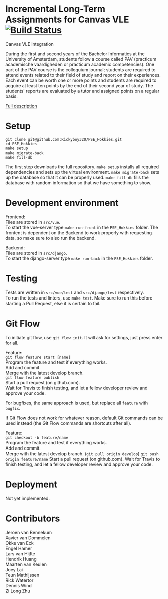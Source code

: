 # Incremental Long-Term Assignments for Canvas VLE [![Build Status](https://travis-ci.com/Rickyboy320/PSE_Hokkies.svg?token=r1oSN27zZYdQJnbijrgR&branch=develop)](https://travis-ci.com/Rickyboy320/PSE_Hokkies)
Canvas VLE integration

During the first and second years of the Bachelor Informatics at the University of Amsterdam, students follow a course called PAV (practicum academische vaardigheden or practicum academic competencies). One part of the PAV course is the colloquium journal; students are required to attend events related to their field of study and report on their experiences. Each event can be worth one or more points and students are required to acquire at least ten points by the end of their second year of study. The students' reports are evaluated by a tutor and assigned points on a regular basis.

[Full description](https://www.overleaf.com/read/hxzqgqqmzvwc)

# Setup
```
git clone git@github.com:Rickyboy320/PSE_Hokkies.git
cd PSE_Hokkies
make setup
make migrate-back
make fill-db
```
The first step downloads the full repository.
`make setup` installs all required dependencies and sets up the virtual environment.
`make migrate-back` sets up the database so that it can be properly used.
`make fill-db` fills the database with random information so that we have something to show.

# Development environment
Frontend:  
Files are stored in `src/vue`.  
To start the vue-server type `make run-front` in the `PSE_Hokkies` folder.
The frontent is dependent on the Backend to work properly with requesting data, so make sure to also run the backend.

Backend:  
Files are stored in `src/django`.  
To start the django-server type `make run-back` in the `PSE_Hokkies` folder.  

# Testing
Tests are written in `src/vue/test` and `src/django/test` respectively.  
To run the tests and linters, use `make test`. Make sure to run this before starting a Pull Request, else it is certain to fail.

# Git Flow
To initiate git flow, use `git flow init`. It will ask for settings, just press enter for all.

Feature:  
`git flow feature start [name]`  
Program the feature and test if everything works.  
Add and commit.  
Merge with the latest develop branch.  
`git flow feature publish`  
Start a pull request (on github.com).  
Wait for Travis to finish testing, and let a fellow developer review and approve your code.  

For bugfixes, the same approach is used, but replace all `feature` with `bugfix`.

If Git Flow does not work for whatever reason, default Git commands can be used instead (the Git Flow commands are shortcuts after all).

Feature:  
`git checkout -b feature/name`  
Program the feature and test if everything works.  
Add and commit.  
Merge with the latest develop branch. (`git pull origin develop`)
`git push origin feature/name`
Start a pull request (on github.com).
Wait for Travis to finish testing, and let a fellow developer review and approve your code.

# Deployment
Not yet implemented.

# Contributors
Jeroen van Bennekum  
Xavier van Dommelen  
Okke van Eck  
Engel Hamer  
Lars van Hijfte  
Hendrik Huang  
Maarten van Keulen  
Joey Lai  
Teun Mathijssen  
Rick Watertor  
Dennis Wind  
Zi Long Zhu  
